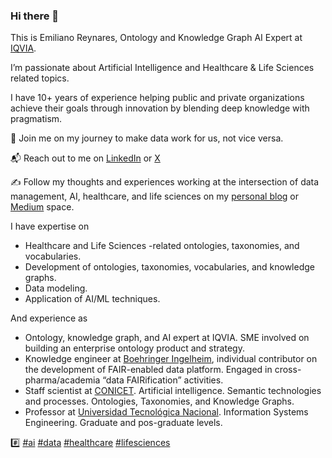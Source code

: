 ### Hi there 👋

This is Emiliano Reynares, Ontology and Knowledge Graph AI Expert at [IQVIA](https://www.iqvia.com/). 

I’m passionate about Artificial Intelligence and Healthcare & Life Sciences related topics. 

I have 10+ years of experience helping public and private organizations achieve their goals through innovation by blending deep knowledge with pragmatism. 

🚀 Join me on my journey to make data work for us, not vice versa. 

📬 Reach out to me on [LinkedIn](https://www.linkedin.com/in/ereynrs/) or [X](https://twitter.com/ereynrs)

✍️ Follow my thoughts and experiences working at the intersection of data management, AI, healthcare, and life sciences on my [personal blog](https://ereynrs.github.io/blog/) or [Medium](https://ereynrs.medium.com/) space.

I have expertise on
* Healthcare and Life Sciences -related ontologies, taxonomies, and vocabularies.
* Development of ontologies, taxonomies, vocabularies, and knowledge graphs.
* Data modeling.
* Application of AI/ML techniques.

And experience as
* Ontology, knowledge graph, and AI expert at IQVIA. SME involved on building an enterprise ontology product and strategy.
* Knowledge engineer at [Boehringer Ingelheim](https://www.boehringer-ingelheim.com/), individual contributor on the development of FAIR-enabled data platform. Engaged in cross-pharma/academia “data FAIRification” activities.
* Staff scientist at [CONICET](https://www.conicet.gov.ar/about-the-conicet/?lan=en). Artificial intelligence. Semantic technologies and processes. Ontologies, Taxonomies, and Knowledge Graphs.
* Professor at [Universidad Tecnológica Nacional](https://utn.edu.ar/). Information Systems Engineering. Graduate and pos-graduate levels. 

#️⃣ [#ai](https://github.com/topics/ai) [#data](https://github.com/topics/data) [#healthcare](https://github.com/topics/healthcare) [#lifesciences](https://github.com/topics/lifesciences)


